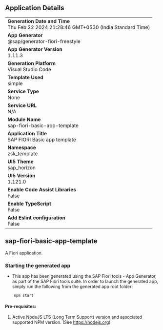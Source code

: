 ## Application Details
|               |
| ------------- |
|**Generation Date and Time**<br>Thu Feb 22 2024 21:28:46 GMT+0530 (India Standard Time)|
|**App Generator**<br>@sap/generator-fiori-freestyle|
|**App Generator Version**<br>1.11.3|
|**Generation Platform**<br>Visual Studio Code|
|**Template Used**<br>simple|
|**Service Type**<br>None|
|**Service URL**<br>N/A
|**Module Name**<br>sap-fiori-basic-app-template|
|**Application Title**<br>SAP FIORI Basic app template|
|**Namespace**<br>zsk_template|
|**UI5 Theme**<br>sap_horizon|
|**UI5 Version**<br>1.121.0|
|**Enable Code Assist Libraries**<br>False|
|**Enable TypeScript**<br>False|
|**Add Eslint configuration**<br>False|

## sap-fiori-basic-app-template

A Fiori application.

### Starting the generated app

-   This app has been generated using the SAP Fiori tools - App Generator, as part of the SAP Fiori tools suite.  In order to launch the generated app, simply run the following from the generated app root folder:

```
    npm start
```

#### Pre-requisites:

1. Active NodeJS LTS (Long Term Support) version and associated supported NPM version.  (See https://nodejs.org)


